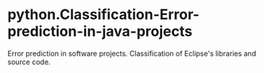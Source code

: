 # python.Classification-Error-prediction-in-java-projects
Error prediction in software projects. Classification of Eclipse's libraries and source code.
